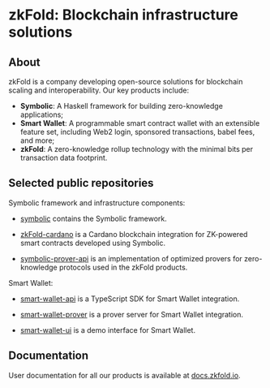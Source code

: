 # zkFold: Blockchain infrastructure solutions

## About

zkFold is a company developing open-source solutions for blockchain scaling and interoperability. Our key products include:
- **Symbolic**: A Haskell framework for building zero-knowledge applications;
- **Smart Wallet**: A programmable smart contract wallet with an extensible feature set, including Web2 login, sponsored transactions, babel fees, and more;
- **zkFold**: A zero-knowledge rollup technology with the minimal bits per transaction data footprint.

## Selected public repositories

Symbolic framework and infrastructure components:

- [symbolic](https://github.com/zkFold/symbolic) contains the Symbolic framework.

- [zkFold-cardano](https://github.com/zkFold/zkfold-cardano) is a Cardano blockchain integration for ZK-powered smart contracts developed using Symbolic.

- [symbolic-prover-api](https://github.com/zkFold/symbolic-prover-api) is an implementation of optimized provers for zero-knowledge protocols used in the zkFold products.

Smart Wallet:

- [smart-wallet-api](https://github.com/zkFold/smart-wallet-api) is a TypeScript SDK for Smart Wallet integration.

- [smart-wallet-prover](https://github.com/zkFold/smart-wallet-prover) is a prover server for Smart Wallet integration.

- [smart-wallet-ui](https://github.com/zkFold/smart-wallet-ui) is a demo interface for Smart Wallet.

## Documentation

User documentation for all our products is available at [docs.zkfold.io](https://docs.zkfold.io).
